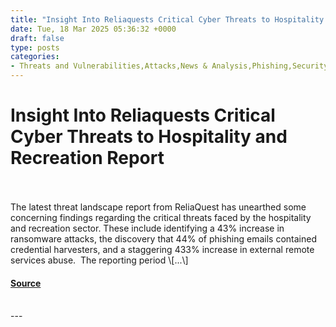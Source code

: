```yaml
---
title: "Insight Into Reliaquests Critical Cyber Threats to Hospitality and Recreation Report"
date: Tue, 18 Mar 2025 05:36:32 +0000
draft: false
type: posts
categories: 
- Threats and Vulnerabilities,Attacks,News & Analysis,Phishing,Security,Study & Research
---
```

# Insight Into Reliaquests Critical Cyber Threats to Hospitality and Recreation Report

<br/>

<br/>
The latest threat landscape report from ReliaQuest has unearthed some concerning findings regarding the critical threats faced by the hospitality and recreation sector. These include identifying a 43% increase in ransomware attacks, the discovery that 44% of phishing emails contained credential harvesters, and a staggering 433% increase in external remote services abuse.  The reporting period \[...\]

#### [Source](https://informationsecuritybuzz.com/insight-reliaquest-criti-cyber-threats/)

<br/>
---
